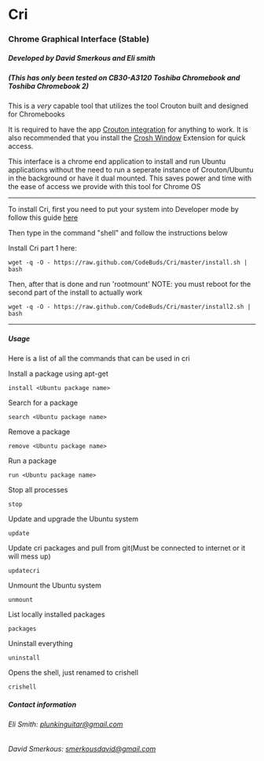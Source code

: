 # Cri
### Chrome Graphical Interface (Stable)
##### Developed by David Smerkous and Eli smith
##### (This has only been tested on CB30-A3120 Toshiba Chromebook and Toshiba Chromebook 2)
This is a *very* capable tool that utilizes the tool Crouton built and designed for Chromebooks

It is required to have the app <a href="https://chrome.google.com/webstore/detail/crouton-integration/gcpneefbbnfalgjniomfjknbcgkbijom" target="_new">Crouton integration</a> for anything to work. It is also recommended that you install the <a href="https://chrome.google.com/webstore/detail/crosh-window/nhbmpbdladcchdhkemlojfjdknjadhmh">Crosh Window</a> Extension for quick access.

This interface is a chrome end application to install and run Ubuntu applications without the need to run a seperate instance of Crouton/Ubuntu in the background or have it dual mounted.
This saves power and time with the ease of access we provide with this tool for Chrome OS <br>
___
To install Cri, first you need to put your system into Developer mode by follow this guide <a href="http://www.howtogeek.com/210817/how-to-enable-developer-mode-on-your-chromebook/" target="_new">here</a>

Then type in the command "shell" and follow the instructions below

Install Cri part 1 here:
```Shell
wget -q -O - https://raw.github.com/CodeBuds/Cri/master/install.sh | bash
```

Then, after that is done and run 'rootmount'
NOTE: you must reboot for the second part of the install to actually work
```Shell
wget -q -O - https://raw.github.com/CodeBuds/Cri/master/install2.sh | bash
```
_______
##### Usage
Here is a list of all the commands that can be used in cri

Install a package using apt-get
```Shell
install <Ubuntu package name>
```
Search for a package
```Shell
search <Ubuntu package name>
```
Remove a package
```Shell
remove <Ubuntu package name>
```
Run a package
```Shell
run <Ubuntu package name>
```
Stop all processes
```Shell
stop
```
Update and upgrade the Ubuntu system<br>
```Shell
update
```
Update cri packages and pull from git(Must be connected to internet or it will mess up)
```Shell
updatecri
```
Unmount the Ubuntu system
```Shell
unmount
```
List locally installed packages
```Shell
packages
```
Uninstall everything
```Shell
uninstall
```
Opens the shell, just renamed to crishell
```Shell
crishell
```


##### Contact information
###### Eli Smith: plunkinguitar@gmail.com <br>
###### David Smerkous: smerkousdavid@gmail.com <br>
